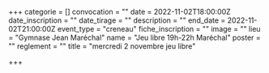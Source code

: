 +++
categorie = []
convocation = ""
date = 2022-11-02T18:00:00Z
date_inscription = ""
date_tirage = ""
description = ""
end_date = 2022-11-02T21:00:00Z
event_type = "creneau"
fiche_inscription = ""
image = ""
lieu = "Gymnase Jean Maréchal"
name = "Jeu libre 19h-22h Maréchal"
poster = ""
reglement = ""
title = "mercredi 2 novembre jeu libre"

+++
